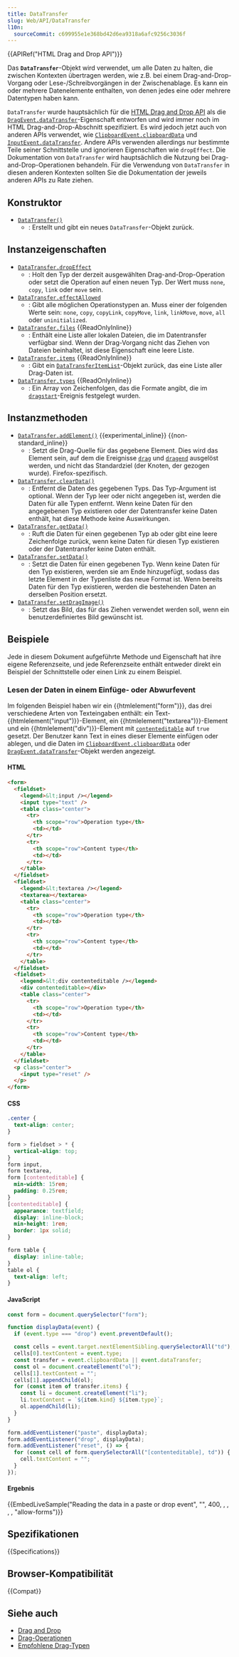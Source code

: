 ```yaml
---
title: DataTransfer
slug: Web/API/DataTransfer
l10n:
  sourceCommit: c699955e1e368bd42d6ea9318a6afc9256c3036f
---
```


{{APIRef("HTML Drag and Drop API")}}

Das **`DataTransfer`**-Objekt wird verwendet, um alle Daten zu halten, die zwischen Kontexten übertragen werden, wie z.B. bei einem Drag-and-Drop-Vorgang oder Lese-/Schreibvorgängen in der Zwischenablage. Es kann ein oder mehrere Datenelemente enthalten, von denen jedes eine oder mehrere Datentypen haben kann.

`DataTransfer` wurde hauptsächlich für die [HTML Drag and Drop API](/de/docs/Web/API/HTML_Drag_and_Drop_API) als die [`DragEvent.dataTransfer`](/de/docs/Web/API/DragEvent/dataTransfer)-Eigenschaft entworfen und wird immer noch im HTML Drag-and-Drop-Abschnitt spezifiziert. Es wird jedoch jetzt auch von anderen APIs verwendet, wie [`ClipboardEvent.clipboardData`](/de/docs/Web/API/ClipboardEvent/clipboardData) und [`InputEvent.dataTransfer`](/de/docs/Web/API/InputEvent/dataTransfer). Andere APIs verwenden allerdings nur bestimmte Teile seiner Schnittstelle und ignorieren Eigenschaften wie `dropEffect`. Die Dokumentation von `DataTransfer` wird hauptsächlich die Nutzung bei Drag-and-Drop-Operationen behandeln. Für die Verwendung von `DataTransfer` in diesen anderen Kontexten sollten Sie die Dokumentation der jeweils anderen APIs zu Rate ziehen.

## Konstruktor

- [`DataTransfer()`](/de/docs/Web/API/DataTransfer/DataTransfer)
  - : Erstellt und gibt ein neues `DataTransfer`-Objekt zurück.

## Instanzeigenschaften

- [`DataTransfer.dropEffect`](/de/docs/Web/API/DataTransfer/dropEffect)
  - : Holt den Typ der derzeit ausgewählten Drag-and-Drop-Operation oder setzt die Operation auf einen neuen Typ. Der Wert muss `none`, `copy`, `link` oder `move` sein.
- [`DataTransfer.effectAllowed`](/de/docs/Web/API/DataTransfer/effectAllowed)
  - : Gibt alle möglichen Operationstypen an. Muss einer der folgenden Werte sein: `none`, `copy`, `copyLink`, `copyMove`, `link`, `linkMove`, `move`, `all` oder `uninitialized`.
- [`DataTransfer.files`](/de/docs/Web/API/DataTransfer/files) {{ReadOnlyInline}}
  - : Enthält eine Liste aller lokalen Dateien, die im Datentransfer verfügbar sind. Wenn der Drag-Vorgang nicht das Ziehen von Dateien beinhaltet, ist diese Eigenschaft eine leere Liste.
- [`DataTransfer.items`](/de/docs/Web/API/DataTransfer/items) {{ReadOnlyInline}}
  - : Gibt ein [`DataTransferItemList`](/de/docs/Web/API/DataTransferItemList)-Objekt zurück, das eine Liste aller Drag-Daten ist.
- [`DataTransfer.types`](/de/docs/Web/API/DataTransfer/types) {{ReadOnlyInline}}
  - : Ein Array von Zeichenfolgen, das die Formate angibt, die im [`dragstart`](/de/docs/Web/API/HTMLElement/dragstart_event)-Ereignis festgelegt wurden.

## Instanzmethoden

- [`DataTransfer.addElement()`](/de/docs/Web/API/DataTransfer/addElement) {{experimental_inline}} {{non-standard_inline}}
  - : Setzt die Drag-Quelle für das gegebene Element. Dies wird das Element sein, auf dem die Ereignisse [`drag`](/de/docs/Web/API/HTMLElement/drag_event) und [`dragend`](/de/docs/Web/API/HTMLElement/dragend_event) ausgelöst werden, und nicht das Standardziel (der Knoten, der gezogen wurde). Firefox-spezifisch.
- [`DataTransfer.clearData()`](/de/docs/Web/API/DataTransfer/clearData)
  - : Entfernt die Daten des gegebenen Typs. Das Typ-Argument ist optional. Wenn der Typ leer oder nicht angegeben ist, werden die Daten für alle Typen entfernt. Wenn keine Daten für den angegebenen Typ existieren oder der Datentransfer keine Daten enthält, hat diese Methode keine Auswirkungen.
- [`DataTransfer.getData()`](/de/docs/Web/API/DataTransfer/getData)
  - : Ruft die Daten für einen gegebenen Typ ab oder gibt eine leere Zeichenfolge zurück, wenn keine Daten für diesen Typ existieren oder der Datentransfer keine Daten enthält.
- [`DataTransfer.setData()`](/de/docs/Web/API/DataTransfer/setData)
  - : Setzt die Daten für einen gegebenen Typ. Wenn keine Daten für den Typ existieren, werden sie am Ende hinzugefügt, sodass das letzte Element in der Typenliste das neue Format ist. Wenn bereits Daten für den Typ existieren, werden die bestehenden Daten an derselben Position ersetzt.
- [`DataTransfer.setDragImage()`](/de/docs/Web/API/DataTransfer/setDragImage)
  - : Setzt das Bild, das für das Ziehen verwendet werden soll, wenn ein benutzerdefiniertes Bild gewünscht ist.

## Beispiele

Jede in diesem Dokument aufgeführte Methode und Eigenschaft hat ihre eigene Referenzseite, und jede Referenzseite enthält entweder direkt ein Beispiel der Schnittstelle oder einen Link zu einem Beispiel.

### Lesen der Daten in einem Einfüge- oder Abwurfevent

Im folgenden Beispiel haben wir ein {{htmlelement("form")}}, das drei verschiedene Arten von Texteingaben enthält: ein Text-{{htmlelement("input")}}-Element, ein {{htmlelement("textarea")}}-Element und ein {{htmlelement("div")}}-Element mit [`contenteditable`](/de/docs/Web/HTML/Reference/Global_attributes/contenteditable) auf `true` gesetzt. Der Benutzer kann Text in eines dieser Elemente einfügen oder ablegen, und die Daten im [`ClipboardEvent.clipboardData`](/de/docs/Web/API/ClipboardEvent/clipboardData) oder [`DragEvent.dataTransfer`](/de/docs/Web/API/DragEvent/dataTransfer)-Objekt werden angezeigt.

#### HTML

```html
<form>
  <fieldset>
    <legend>&lt;input /></legend>
    <input type="text" />
    <table class="center">
      <tr>
        <th scope="row">Operation type</th>
        <td></td>
      </tr>
      <tr>
        <th scope="row">Content type</th>
        <td></td>
      </tr>
    </table>
  </fieldset>
  <fieldset>
    <legend>&lt;textarea /></legend>
    <textarea></textarea>
    <table class="center">
      <tr>
        <th scope="row">Operation type</th>
        <td></td>
      </tr>
      <tr>
        <th scope="row">Content type</th>
        <td></td>
      </tr>
    </table>
  </fieldset>
  <fieldset>
    <legend>&lt;div contenteditable /></legend>
    <div contenteditable></div>
    <table class="center">
      <tr>
        <th scope="row">Operation type</th>
        <td></td>
      </tr>
      <tr>
        <th scope="row">Content type</th>
        <td></td>
      </tr>
    </table>
  </fieldset>
  <p class="center">
    <input type="reset" />
  </p>
</form>
```

#### CSS

```css
.center {
  text-align: center;
}

form > fieldset > * {
  vertical-align: top;
}
form input,
form textarea,
form [contenteditable] {
  min-width: 15rem;
  padding: 0.25rem;
}
[contenteditable] {
  appearance: textfield;
  display: inline-block;
  min-height: 1rem;
  border: 1px solid;
}

form table {
  display: inline-table;
}
table ol {
  text-align: left;
}
```

#### JavaScript

```js
const form = document.querySelector("form");

function displayData(event) {
  if (event.type === "drop") event.preventDefault();

  const cells = event.target.nextElementSibling.querySelectorAll("td");
  cells[0].textContent = event.type;
  const transfer = event.clipboardData || event.dataTransfer;
  const ol = document.createElement("ol");
  cells[1].textContent = "";
  cells[1].appendChild(ol);
  for (const item of transfer.items) {
    const li = document.createElement("li");
    li.textContent = `${item.kind} ${item.type}`;
    ol.appendChild(li);
  }
}

form.addEventListener("paste", displayData);
form.addEventListener("drop", displayData);
form.addEventListener("reset", () => {
  for (const cell of form.querySelectorAll("[contenteditable], td")) {
    cell.textContent = "";
  }
});
```

#### Ergebnis

{{EmbedLiveSample("Reading the data in a paste or drop event", "", 400, , , , , "allow-forms")}}

## Spezifikationen

{{Specifications}}

## Browser-Kompatibilität

{{Compat}}

## Siehe auch

- [Drag and Drop](/de/docs/Web/API/HTML_Drag_and_Drop_API)
- [Drag-Operationen](/de/docs/Web/API/HTML_Drag_and_Drop_API/Drag_operations)
- [Empfohlene Drag-Typen](/de/docs/Web/API/HTML_Drag_and_Drop_API/Recommended_drag_types)
